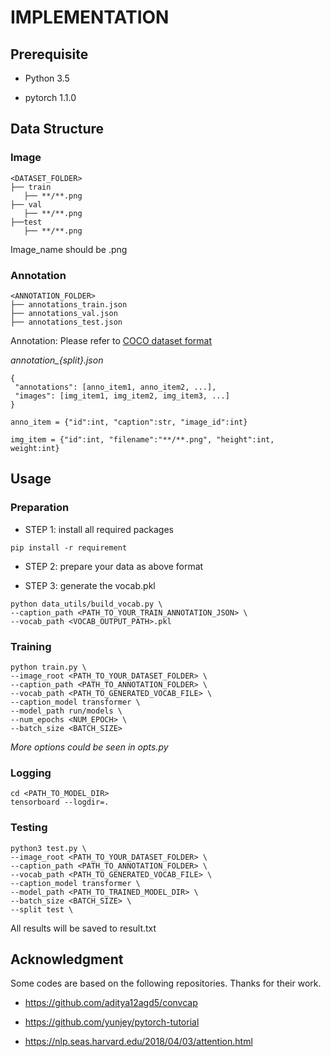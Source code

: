 # IMPLEMENTATION

## Prerequisite

- Python 3.5

- pytorch 1.1.0


## Data Structure

### Image

```
<DATASET_FOLDER>
├── train
   ├── **/**.png
├── val
   ├── **/**.png
├──test
   ├── **/**.png
```

Image_name should be <imgid>.png

### Annotation

```
<ANNOTATION_FOLDER>
├── annotations_train.json
├── annotations_val.json
├── annotations_test.json
```

Annotation:  Please refer to [COCO dataset format](http://cocodataset.org/#format-data)

*annotation_{split}.json*
```
{
 "annotations": [anno_item1, anno_item2, ...],
 "images": [img_item1, img_item2, img_item3, ...]
}

anno_item = {"id":int, "caption":str, "image_id":int}

img_item = {"id":int, "filename":"**/**.png", "height":int, weight:int}
```

## Usage

### Preparation

* STEP 1: install all required packages 

``` pip install -r requirement ```

* STEP 2: prepare your data as above format

* STEP 3: generate the vocab.pkl 

``` 
python data_utils/build_vocab.py \
--caption_path <PATH_TO_YOUR_TRAIN_ANNOTATION_JSON> \
--vocab_path <VOCAB_OUTPUT_PATH>.pkl
```

### Training
```
python train.py \
--image_root <PATH_TO_YOUR_DATASET_FOLDER> \
--caption_path <PATH_TO_ANNOTATION_FOLDER> \
--vocab_path <PATH_TO_GENERATED_VOCAB_FILE> \
--caption_model transformer \
--model_path run/models \
--num_epochs <NUM_EPOCH> \
--batch_size <BATCH_SIZE> 
```

*More options could be seen in opts.py*

### Logging
```
cd <PATH_TO_MODEL_DIR>
tensorboard --logdir=.
```


### Testing 
```
python3 test.py \
--image_root <PATH_TO_YOUR_DATASET_FOLDER> \
--caption_path <PATH_TO_ANNOTATION_FOLDER> \
--vocab_path <PATH_TO_GENERATED_VOCAB_FILE> \
--caption_model transformer \
--model_path <PATH_TO_TRAINED_MODEL_DIR> \
--batch_size <BATCH_SIZE> \
--split test \
```

All results will be saved to result.txt 

## Acknowledgment
Some codes are based on the following repositories. Thanks for their work.

- https://github.com/aditya12agd5/convcap

- https://github.com/yunjey/pytorch-tutorial

- https://nlp.seas.harvard.edu/2018/04/03/attention.html